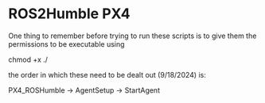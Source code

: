 # ROS2Humble PX4

One thing to remember before trying to run these scripts is to give them the permissions to be executable using

chmod +x <the script>
./<the script>

the order in which these need to be dealt out (9/18/2024) is:

PX4_ROSHumble -> AgentSetup -> StartAgent
